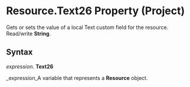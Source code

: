 
# Resource.Text26 Property (Project)

Gets or sets the value of a local Text custom field for the resource. Read/write  **String**.


## Syntax

 _expression_. **Text26**

 _expression_A variable that represents a  **Resource** object.

